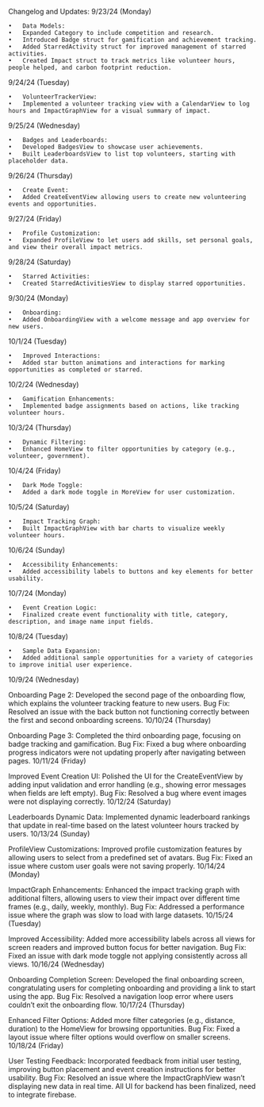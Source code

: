 Changelog and Updates:
9/23/24 (Monday)

	•	Data Models:
	•	Expanded Category to include competition and research.
	•	Introduced Badge struct for gamification and achievement tracking.
	•	Added StarredActivity struct for improved management of starred activities.
	•	Created Impact struct to track metrics like volunteer hours, people helped, and carbon footprint reduction.

9/24/24 (Tuesday)

	•	VolunteerTrackerView:
	•	Implemented a volunteer tracking view with a CalendarView to log hours and ImpactGraphView for a visual summary of impact.

9/25/24 (Wednesday)

	•	Badges and Leaderboards:
	•	Developed BadgesView to showcase user achievements.
	•	Built LeaderboardsView to list top volunteers, starting with placeholder data.

9/26/24 (Thursday)

	•	Create Event:
	•	Added CreateEventView allowing users to create new volunteering events and opportunities.

9/27/24 (Friday)

	•	Profile Customization:
	•	Expanded ProfileView to let users add skills, set personal goals, and view their overall impact metrics.

9/28/24 (Saturday)

	•	Starred Activities:
	•	Created StarredActivitiesView to display starred opportunities.

9/30/24 (Monday)

	•	Onboarding:
	•	Added OnboardingView with a welcome message and app overview for new users.

10/1/24 (Tuesday)

	•	Improved Interactions:
	•	Added star button animations and interactions for marking opportunities as completed or starred.

10/2/24 (Wednesday)

	•	Gamification Enhancements:
	•	Implemented badge assignments based on actions, like tracking volunteer hours.

10/3/24 (Thursday)

	•	Dynamic Filtering:
	•	Enhanced HomeView to filter opportunities by category (e.g., volunteer, government).

10/4/24 (Friday)

	•	Dark Mode Toggle:
	•	Added a dark mode toggle in MoreView for user customization.

10/5/24 (Saturday)

	•	Impact Tracking Graph:
	•	Built ImpactGraphView with bar charts to visualize weekly volunteer hours.

10/6/24 (Sunday)

	•	Accessibility Enhancements:
	•	Added accessibility labels to buttons and key elements for better usability.

10/7/24 (Monday)

	•	Event Creation Logic:
	•	Finalized create event functionality with title, category, description, and image name input fields.

10/8/24 (Tuesday)

	•	Sample Data Expansion:
	•	Added additional sample opportunities for a variety of categories to improve initial user experience.
10/9/24 (Wednesday)

Onboarding Page 2:
Developed the second page of the onboarding flow, which explains the volunteer tracking feature to new users.
Bug Fix: Resolved an issue with the back button not functioning correctly between the first and second onboarding screens.
10/10/24 (Thursday)

Onboarding Page 3:
Completed the third onboarding page, focusing on badge tracking and gamification.
Bug Fix: Fixed a bug where onboarding progress indicators were not updating properly after navigating between pages.
10/11/24 (Friday)

Improved Event Creation UI:
Polished the UI for the CreateEventView by adding input validation and error handling (e.g., showing error messages when fields are left empty).
Bug Fix: Resolved a bug where event images were not displaying correctly.
10/12/24 (Saturday)

Leaderboards Dynamic Data:
Implemented dynamic leaderboard rankings that update in real-time based on the latest volunteer hours tracked by users.
10/13/24 (Sunday)

ProfileView Customizations:
Improved profile customization features by allowing users to select from a predefined set of avatars.
Bug Fix: Fixed an issue where custom user goals were not saving properly.
10/14/24 (Monday)

ImpactGraph Enhancements:
Enhanced the impact tracking graph with additional filters, allowing users to view their impact over different time frames (e.g., daily, weekly, monthly).
Bug Fix: Addressed a performance issue where the graph was slow to load with large datasets.
10/15/24 (Tuesday)

Improved Accessibility:
Added more accessibility labels across all views for screen readers and improved button focus for better navigation.
Bug Fix: Fixed an issue with dark mode toggle not applying consistently across all views.
10/16/24 (Wednesday)

Onboarding Completion Screen:
Developed the final onboarding screen, congratulating users for completing onboarding and providing a link to start using the app.
Bug Fix: Resolved a navigation loop error where users couldn’t exit the onboarding flow.
10/17/24 (Thursday)

Enhanced Filter Options:
Added more filter categories (e.g., distance, duration) to the HomeView for browsing opportunities.
Bug Fix: Fixed a layout issue where filter options would overflow on smaller screens.
10/18/24 (Friday)

User Testing Feedback:
Incorporated feedback from initial user testing, improving button placement and event creation instructions for better usability.
Bug Fix: Resolved an issue where the ImpactGraphView wasn’t displaying new data in real time.
All UI for backend has been finalized, need to integrate firebase.

